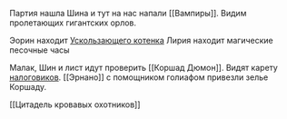 Партия нашла Шина и тут на нас напали [[Вампиры]].
Видим пролетающих гигантских орлов. 

Эорин находит  [Ускользающего котенка](Ускользающий_зверь.md)
Лирия находит магические песочные часы

Малак, Шин и лист идут проверить [[Коршад Дюмон]]. Видят карету [налоговиков](Налого). 
[[Эрнано]] с помощником голиафом привезли зелье Коршаду.




[[Цитадель кровавых охотников]]
